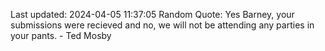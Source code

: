 Last updated: 2024-04-05 11:37:05
Random Quote: Yes Barney, your submissions were recieved and no, we will not be attending any parties in your pants. - Ted Mosby